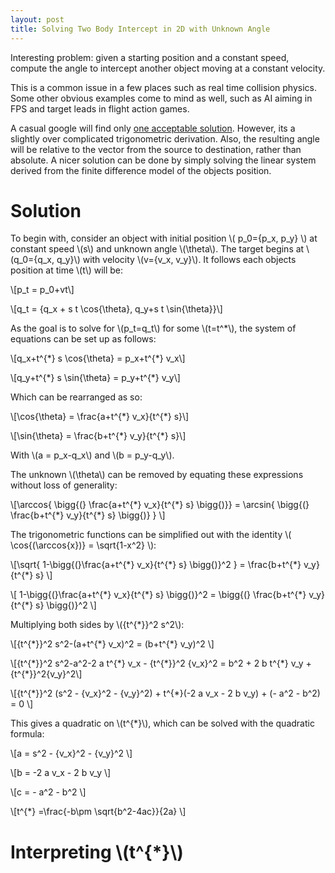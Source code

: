 ```yaml
---
layout: post
title: Solving Two Body Intercept in 2D with Unknown Angle
---
```

Interesting problem: given a starting position and a constant speed, compute the angle to intercept another object moving at a constant velocity. 

This is a common issue in a few places such as real time collision physics. Some other obvious examples come to mind as well, such as AI aiming in FPS and target leads in flight action games. 

A casual google will find only [one acceptable solution](https://www.codeproject.com/Articles/990452/Interception-of-Two-Moving-Objects-in-D-Space). However, its a slightly over complicated trigonometric derivation. Also, the resulting angle will be relative to the vector from the source to destination, rather than absolute. 
A nicer solution can be done by simply solving the linear system derived from the finite difference model of the objects position.

# Solution
To begin with, consider an object with initial position \\( p_0=\{p_x, p_y\} \\) at constant speed \\(s\\) and unknown angle \\(\theta\\). The target begins at \\(q_0=\{q_x, q_y\}\\) with velocity \\(v=\{v_x, v_y\}\\). It follows each objects position at time \\(t\\) will be:

\\[p_t = p_0+vt\\]

\\[q_t = \{q_x + s t \cos{\theta}, q_y+s t \sin{\theta}\}\\]

As the goal is to solve for \\(p_t=q_t\\) for some \\(t=t^\*\\), the system of equations can be set up as follows:

\\[q_x+t^{\*} s \cos{\theta} = p_x+t^{\*} v_x\\]

\\[q_y+t^{\*} s \sin{\theta} = p_y+t^{\*} v_y\\]

Which can be rearranged as so:

\\[\cos{\theta} = \frac{a+t^{\*} v_x}{t^{\*} s}\\]

\\[\sin{\theta} = \frac{b+t^{\*} v_y}{t^{\*} s}\\]

With \\(a = p_x-q_x\\) and \\(b = p_y-q_y\\).

The unknown \\(\theta\\) can be removed by equating these expressions without loss of generality:

\\[\arccos{ \bigg{(} \frac{a+t^{\*} v_x}{t^{\*} s} \bigg{)}} = \arcsin{ \bigg{(} \frac{b+t^{\*} v_y}{t^{\*} s} \bigg{)} } \\]

The trigonometric functions can be simplified out with the identity \\( \cos{(\arccos{x})} = \sqrt{1-x^2} \\):

\\[\sqrt{ 1-\bigg{(}\frac{a+t^{\*} v_x}{t^{\*} s} \bigg{)}^2 } = \frac{b+t^{\*} v_y}{t^{\*} s} \\]

\\[ 1-\bigg{(}\frac{a+t^{\*} v_x}{t^{\*} s} \bigg{)}^2  = \bigg{(} \frac{b+t^{\*} v_y}{t^{\*} s} \bigg{)}^2 \\]

Multiplying both sides by \\({t^{\*}}^2 s^2\\):

\\[{t^{\*}}^2 s^2-(a+t^{\*} v_x)^2  = (b+t^{\*} v_y)^2 \\]

\\[{t^{\*}}^2 s^2-a^2-2 a t^{\*} v_x - {t^{\*}}^2 {v_x}^2 = b^2 + 2 b t^{\*} v_y + {t^{\*}}^2{v_y}^2\\]

\\[{t^{\*}}^2 (s^2 - {v_x}^2 - {v_y}^2) + t^{\*}(-2 a v_x - 2 b v_y) + (- a^2 - b^2) = 0 \\]

This gives a quadratic on \\(t^{\*}\\), which can be solved with the quadratic formula:

\\[a = s^2 - {v_x}^2 - {v_y}^2 \\]

\\[b = -2 a v_x - 2 b v_y \\]

\\[c = - a^2 - b^2 \\]

\\[t^{\*} =\frac{-b\\pm \sqrt{b^2-4ac}}{2a} \\]

# Interpreting \\(t^{\*}\\)

